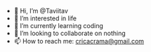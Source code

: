 - 👋 Hi, I’m @Taviitav
- 👀 I’m interested in life
- 🌱 I’m currently learning coding
- 💞️ I’m looking to collaborate on nothing
- 📫 How to reach me: cricacrama@gmail.com

<!---
Taviitav/Taviitav is a ✨ special ✨ repository because its `README.md` (this file) appears on your GitHub profile.
You can click the Preview link to take a look at your changes.
--->
